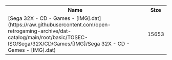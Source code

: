 <table>
<tr><th>Name</th><th>Size</th></tr>
<tr><td>
[Sega 32X - CD - Games - [IMG].dat](https://raw.githubusercontent.com/open-retrogaming-archive/dat-catalog/main/root/basic/TOSEC-ISO/Sega/32X/CD/Games/[IMG]/Sega 32X - CD - Games - [IMG].dat)
</td><td>15653</td></tr>
</table>
